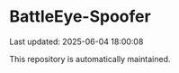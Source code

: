 # BattleEye-Spoofer

Last updated: 2025-06-04 18:00:08

This repository is automatically maintained.
